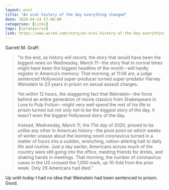```yaml
---
layout: post
title: "An oral history of the day everything changed"
date: 2020-04-24 17:00:00
categories: [Links]
tags: [coronavirus]
link: https://www.wired.com/story/an-oral-history-of-the-day-everything-changed-coronavirus/
---
```


Garrett M. Graff:

>"In the end, as history will record, the story that would have been the biggest news on Wednesday, March 11--the story that in normal times might have been the biggest headline of the month--will hardly register in America’s memory: That morning, at 11:06 am, a judge sentenced Hollywood super-producer turned super-predator Harvey Weinstein to 23 years in prison on sexual assault charges.
>
>Yet within 12 hours, the staggering fact that Weinstein--the force behind an entire generation of movie classics from Shakespeare in Love to Pulp Fiction--might very well spend the rest of his life in prison turned out not only not to be the biggest story of the day, it wasn’t even the biggest Hollywood story of the day.
>
>Instead, Wednesday, March 11, the 71st day of 2020, proved to be unlike any other in American history--the pivot point on which weeks of winter unease about the looming novel coronavirus turned in a matter of hours into a sudden, wrenching, nation-altering halt to daily life and routine. Just a day earlier, Americans across much of the country were still going into the office, meeting friends for drinks, and shaking hands in meetings. That morning, the number of coronavirus cases in the US crossed the 1,000 mark, up 10-fold from the prior week. Only 29 Americans had died."

Up until *today* I had no idea that Weinstein had been sentenced to prison. Good.
